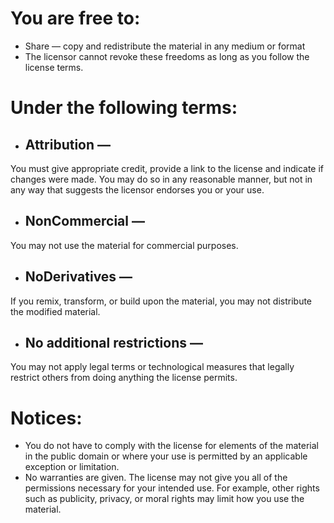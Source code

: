 # You are free to:
- Share — copy and redistribute the material in any medium or format
- The licensor cannot revoke these freedoms as long as you follow the license terms.
# Under the following terms:
- ## Attribution —
You must give appropriate credit, provide a link to the license and indicate if changes were made. You may do so in any reasonable manner, but not in any way that suggests the licensor endorses you or your use.

- ## NonCommercial — 
You may not use the material for commercial purposes.

- ## NoDerivatives — 
If you remix, transform, or build upon the material, you may not distribute the modified material.

- ## No additional restrictions — 
You may not apply legal terms or technological measures that legally restrict others from doing anything the license permits.
# Notices:
- You do not have to comply with the license for elements of the material in the public domain or where your use is permitted by an applicable exception or limitation.
- No warranties are given. The license may not give you all of the permissions necessary for your intended use. For example, other rights such as publicity, privacy, or moral rights may limit how you use the material.
